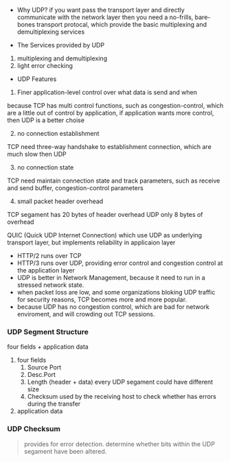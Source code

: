  - Why UDP?
 if you want pass the transport layer and directly communicate with the network layer
 then you need a no-frills, bare-bones transport protocal, which provide the basic multiplexing and demultiplexing services
 
- The Services provided by UDP
 1. multiplexing and demultiplexing
 2. light error checking
 
- UDP Features
 
1. Finer application-level control over what data is send and when

because TCP has multi control functions, such as congestion-control, which are a little out of control by application,
if application wants more control, then UDP is a better choise

2. no connection establishment

TCP need three-way handshake to establishment connection, which are much slow then UDP

3. no connection state

TCP need maintain connection state and track parameters, such as receive and send buffer, congestion-control parameters

4. small packet header overhead

TCP segament has 20 bytes of header overhead
UDP only 8 bytes of overhead

QUIC (Quick UDP Internet Connection) which use UDP as underlying transport layer, but implements reliability in applicaion layer

- HTTP/2 runs over TCP
- HTTP/3 runs over UDP, providing error control and congestion control at the application layer
- UDP is better in Network Management, because it need to run in a stressed network state.
- when packet loss are low, and some organizations bloking UDP traffic for security reasons, 
  TCP becomes more and more popular.
- because UDP has no congestion control, which are bad for network enviroment, and will crowding out TCP sessions.

### UDP Segment Structure

four fields + application data
1. four fields
   1. Source Port
   2. Desc.Port
   3. Length (header + data)
      every UDP segament could have different size
   4. Checksum
      used by the receiving host to check whether has errors during the transfer
2. application data

### UDP Checksum
> provides for error detection. determine whether bits within the UDP segament have been altered.